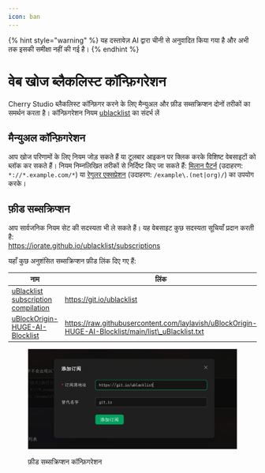 ```yaml
---
icon: ban
---
```


{% hint style="warning" %}
यह दस्तावेज़ AI द्वारा चीनी से अनुवादित किया गया है और अभी तक इसकी समीक्षा नहीं की गई है।
{% endhint %}

# वेब खोज ब्लैकलिस्ट कॉन्फ़िगरेशन

Cherry Studio ब्लैकलिस्ट कॉन्फ़िगर करने के लिए मैन्युअल और फ़ीड सब्सक्रिप्शन दोनों तरीकों का समर्थन करता है। कॉन्फ़िगरेशन नियम [ublacklist](https://github.com/iorate/ublacklist) का संदर्भ लें

## मैन्युअल कॉन्फ़िगरेशन

आप खोज परिणामों के लिए नियम जोड़ सकते हैं या टूलबार आइकन पर क्लिक करके विशिष्ट वेबसाइटों को ब्लॉक कर सकते हैं। नियम निम्नलिखित तरीकों से निर्दिष्ट किए जा सकते हैं: [मिलान पैटर्न](https://developer.mozilla.org/zh-CN/docs/mozilla/add-ons/webextensions/match_patterns) (उदाहरण: `*://*.example.com/*`) या [रेगुलर एक्सप्रेशन](https://developer.mozilla.org/zh-CN/docs/web/javascript/guide/regular_expressions) (उदाहरण: `/example\.(net|org)/`) का उपयोग करके।

## फ़ीड सब्सक्रिप्शन

आप सार्वजनिक नियम सेट की सदस्यता भी ले सकते हैं। यह वेबसाइट कुछ सदस्यता सूचियाँ प्रदान करती है:\
https://iorate.github.io/ublacklist/subscriptions

यहाँ कुछ अनुशंसित सब्सक्रिप्शन फ़ीड लिंक दिए गए हैं:

| नाम                                                                                                    | लिंक                                                                                                   | प्रकार   |
| ----------------------------------------------------------------------------------------------------- | ---------------------------------------------------------------------------------------------------- | ---- |
| [uBlacklist subscription compilation](https://github.com/eallion/uBlacklist-subscription-compilation) | https://git.io/ublacklist                                                                            | चीनी   |
| [uBlockOrigin-HUGE-AI-Blocklist](https://github.com/laylavish/uBlockOrigin-HUGE-AI-Blocklist)         | https://raw.githubusercontent.com/laylavish/uBlockOrigin-HUGE-AI-Blocklist/main/list\_uBlacklist.txt | AI-जनित |

<figure><img src="../.gitbook/assets/blacklist1.jpg" alt=""><figcaption><p>फ़ीड सब्सक्रिप्शन कॉन्फ़िगरेशन</p></figcaption></figure>